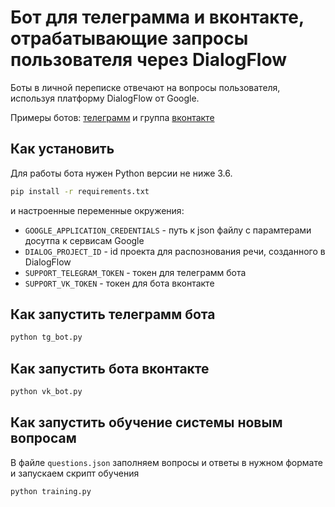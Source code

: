 # Бот для телеграмма и вконтакте, отрабатывающие запросы пользователя через DialogFlow

Боты в личной переписке отвечают на вопросы пользователя, используя платформу DialogFlow от Google.

Примеры ботов: [телеграмм](t.me/GameOfVerbsBot) и группа [вконтакте](https://vk.com/public199145498)

## Как установить

Для работы бота нужен Python версии не ниже 3.6.

```bash
pip install -r requirements.txt
```

и настроенные переменные окружения:

- `GOOGLE_APPLICATION_CREDENTIALS` - путь к json файлу с парамтерами досутпа к сервисам Google
- `DIALOG_PROJECT_ID` - id проекта для распознования речи, созданного в DialogFlow
- `SUPPORT_TELEGRAM_TOKEN` - токен для телеграмм бота
- `SUPPORT_VK_TOKEN` - токен для бота вконтакте

## Как запустить телеграмм бота

```bash
python tg_bot.py
```

## Как запустить бота вконтакте

```bash
python vk_bot.py
```

## Как запустить обучение системы новым вопросам

В файле `questions.json` заполняем вопросы и ответы в нужном формате и запускаем скрипт обучения

```bash
python training.py
```
